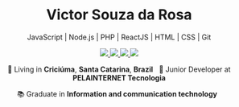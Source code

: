 <p>
  <h1 align="center"  text-color="#00ab44">Victor Souza da Rosa</h1>
</p>

<p align="center">
  JavaScript | Node.js | PHP | ReactJS | HTML | CSS | Git
</p>

<p align="center">
  <a
    href="https://web.whatsapp.com/send?phone=+5548996547648" 
    alt="WhatsApp"
    target="blank"
  >
    <img src="https://img.shields.io/badge/-WhatsApp-00ab44?style=flat-square&logo=WhatsApp&logoColor=white" />
  </a>
  <a
    href="mailto:victorsouzar1999@gmail.com" 
    alt="Gmail"
    target="blank"
  >
    <img src="https://img.shields.io/badge/-Gmail-00ab44?style=flat-square&logo=Gmail&logoColor=white" />
  </a>
  <a
    href="https://www.linkedin.com/in/victorsouzar1999" 
    alt="LinkedIn"
    target="blank"
  >
    <img src="https://img.shields.io/badge/-LinkedIn-00ab44?style=flat-square&logo=Linkedin&logoColor=white" />
  </a>
  <a
    href="https://github.com/souzar1999"
    alt="GitHub"
    target="blank"
  >
    <img src="https://img.shields.io/badge/-GitHub-00ab44?style=flat-square&logo=Github&logoColor=white" />
  </a>
</p>

<p align="center">
  📌 Living in <b>Criciúma</b>, <b>Santa Catarina</b>, <b>Brazil</b> &nbsp; 💼 Junior Developer at <b>PELAINTERNET Tecnologia</b>
</p>
<p align="center">
  📚 Graduate in <b>Information and communication technology</b> &nbsp;
</p>
